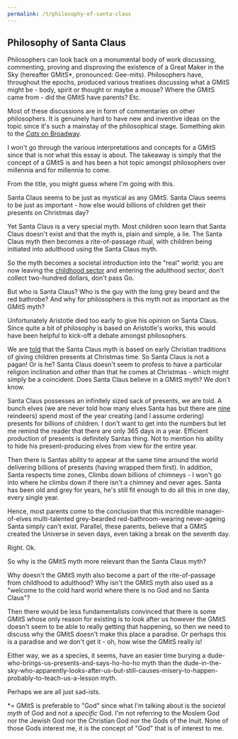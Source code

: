 ```yaml
---
permalink: /t/philosophy-of-santa-claus
---
```


## Philosophy of Santa Claus

Philosophers can look back on a monumental body of work discussing, commenting, proving and disproving the existence of a Great Maker in the Sky (hereafter GMitS*, pronounced: Gee-mits). Philosophers have, throughout the epochs, produced various treatises discussing what a GMitS might be - body, spirit or thought or maybe a mouse? Where the GMitS came from - did the GMitS have parents? Etc.

Most of these discussions are in form of commentaries on other philosophers. It is genuinely hard to have new and inventive ideas on the topic since it's such a mainstay of the philosophical stage. Something akin to the [*Cats* on Broadway](https://en.wikipedia.org/wiki/List_of_the_longest-running_Broadway_shows).

I won't go through the various interpretations and concepts for a GMitS since that is not what this essay is about. The takeaway is simply that the concept of a GMitS is and has been a hot topic amongst philosophers over millennia and for millennia to come.

From the title, you might guess where I'm going with this.

Santa Claus seems to be just as mystical as any GMitS. Santa Claus seems to be just as important - how else would billions of children get their presents on Christmas day?

Yet Santa Claus is a very special myth. Most children soon learn that Santa Claus doesn't exist and that the myth is, plain and simple, a lie. The Santa Claus myth then becomes a rite-of-passage ritual, with children being initiated into adulthood using the Santa Claus myth.

So the myth becomes a societal introduction into the "real" world: you are now leaving the [childhood sector](https://en.wikipedia.org/wiki/Checkpoint_Charlie) and entering the adulthood sector, don't collect two-hundred dollars, don't pass Go.

But who is Santa Claus? Who is the guy with the long grey beard and the red bathrobe? And why for philosophers is this myth not as important as the GMitS myth?

Unfortunately Aristotle died too early to give his opinion on Santa Claus. Since quite a bit of philosophy is based on Aristotle's works, this would have been helpful to kick-off a debate amongst philosophers.

We are [told](https://en.wikipedia.org/wiki/Santa_Claus) that the Santa Claus myth is based on early Christian traditions of giving children presents at Christmas time. So Santa Claus is not a pagan! Or is he? Santa Claus doesn't seem to profess to have a particular religion inclination and other than that he comes at Christmas - which might simply be a coincident. Does Santa Claus believe in a GMitS myth? We don't know.

Santa Claus possesses an infinitely sized sack of presents, we are told. A bunch elves (we are never told how many elves Santa has but there are [nine](https://en.wikipedia.org/wiki/Santa_Claus%27s_reindeer) reindeers) spend most of the year creating (and I assume ordering) presents for billions of children. I don't want to get into the numbers but let me remind the reader that there are only 365 days in a year. Efficient production of presents is definitely Santas thing. Not to mention his ability to hide his present-producing elves from view for the entire year.

Then there is Santas ability to appear at the same time around the world delivering billions of presents (having wrapped them first). In addition, Santa respects time zones, Climbs down billions of chimneys - I won't go into where he climbs down if there isn't a chimney and never ages. Santa has been old and grey for years, he's still fit enough to do all this in one day, every single year.

Hence, most parents come to the conclusion that this incredible manager-of-elves multi-talented grey-bearded red-bathroom-wearing never-ageing Santa simply can't exist. Parallel, these parents, believe that a GMitS created the Universe in seven days, even taking a break on the seventh day.

Right. Ok.

So why is the GMitS myth more relevant than the Santa Claus myth?

Why doesn't the GMitS myth also become a part of the rite-of-passage from childhood to adulthood? Why isn't the GMitS myth also used as a "welcome to the cold hard world where there is no God and no Santa Claus"?

Then there would be less fundamentalists convinced that there is some GMitS whose only reason for existing is to look after us however the GMitS doesn't seem to be able to really getting that happening, so then we need to discuss why the GMitS doesn't make this place a paradise. Or perhaps this is a paradise and we don't get it - oh, how wise the GMitS really is!

Either way, we as a species, it seems, have an easier time burying a dude-who-brings-us-presents-and-says-ho-ho-ho myth than the dude-in-the-sky-who-apparently-looks-after-us-but-still-causes-misery-to-happen-probably-to-teach-us-a-lesson myth.

Perhaps we are all just sad-ists.


\*= GMitS is preferable to "God" since what I'm talking about is the *societal myth* of God and not a *specific* God. I'm not referring to the Moslem God nor the Jewish God nor the Christian God nor the Gods of the Inuit. None of those Gods interest me, it is the concept of "God" that is of interest to me.
